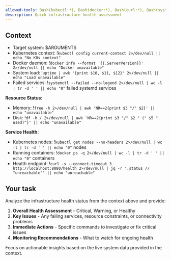 ```yaml
---
allowed-tools: Bash(kubectl:*), Bash(docker:*), Bash(curl:*), Bash(systemctl:*)
description: Quick infrastructure health assessment
---
```


## Context

- Target system: $ARGUMENTS
- Kubernetes context: !`kubectl config current-context 2>/dev/null || echo "No K8s context"`
- Docker daemon: !`docker info --format '{{.ServerVersion}}' 2>/dev/null || echo "Docker unavailable"`
- System load: !`uptime | awk '{print $10, $11, $12}' 2>/dev/null || echo "Load unavailable"`
- Failed services: !`systemctl --failed --no-legend 2>/dev/null | wc -l | tr -d ' ' || echo "0"` failed systemd services

**Resource Status:**

- Memory: !`free -h 2>/dev/null | awk 'NR==2{print $3 "/" $2}' || echo "unavailable"`
- Disk: !`df -h / 2>/dev/null | awk 'NR==2{print $3 "/" $2 " (" $5 " used)"}' || echo "unavailable"`

**Service Health:**

- Kubernetes nodes: !`kubectl get nodes --no-headers 2>/dev/null | wc -l | tr -d ' ' || echo "0"` nodes
- Running containers: !`docker ps -q 2>/dev/null | wc -l | tr -d ' ' || echo "0"` containers
- Health endpoint: !`curl -s --connect-timeout 3 http://localhost:8080/health 2>/dev/null | jq -r '.status // "unreachable"' || echo "unreachable"`

## Your task

Analyze the infrastructure health status from the context above and provide:

1. **Overall Health Assessment** - Critical, Warning, or Healthy
2. **Key Issues** - Any failing services, resource constraints, or connectivity problems
3. **Immediate Actions** - Specific commands to investigate or fix critical issues
4. **Monitoring Recommendations** - What to watch for ongoing health

Focus on actionable insights based on the live system data provided in the context.
